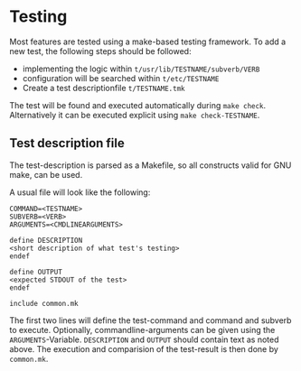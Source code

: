 # Testing #

Most features are tested using a make-based testing framework.
To add a new test, the following steps should be followed:

* implementing the logic within `t/usr/lib/TESTNAME/subverb/VERB`
* configuration will be searched within `t/etc/TESTNAME`
* Create a test descriptionfile `t/TESTNAME.tmk`

The test will be found and executed automatically during `make check`.
Alternatively it can be executed explicit using `make check-TESTNAME`.

## Test description file ##

The test-description is parsed as a Makefile, so all constructs valid
for GNU make, can be used.

A usual file will look like the following:

	COMMAND=<TESTNAME>
	SUBVERB=<VERB>
	ARGUMENTS=<CMDLINEARGUMENTS>

	define DESCRIPTION
	<short description of what test's testing>
	endef

	define OUTPUT
	<expected STDOUT of the test>
	endef

	include common.mk

The first two lines will define the test-command and command and subverb
to execute. Optionally, commandline-arguments can be given using the
`ARGUMENTS`-Variable.
`DESCRIPTION` and `OUTPUT` should contain text as noted above.
The execution and comparision of the test-result is then done by
`common.mk`.

